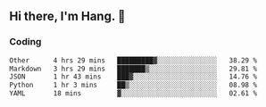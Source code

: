 ## Hi there, I'm Hang. 👋

### Coding

<!--START_SECTION:waka-->

```txt
Other      4 hrs 29 mins   █████████▓░░░░░░░░░░░░░░░   38.29 %
Markdown   3 hrs 29 mins   ███████▒░░░░░░░░░░░░░░░░░   29.81 %
JSON       1 hr 43 mins    ███▓░░░░░░░░░░░░░░░░░░░░░   14.76 %
Python     1 hr 3 mins     ██▒░░░░░░░░░░░░░░░░░░░░░░   08.98 %
YAML       18 mins         ▓░░░░░░░░░░░░░░░░░░░░░░░░   02.61 %
```

<!--END_SECTION:waka-->
